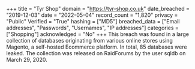 +++
title = "Tyr Shop"
domain = "https://tyr-shop.co.uk"
date_breached = "2019-12-03"
date = "2022-05-04"
record_count = "1,820"
privacy = "Public"
Verified = "True"
hashing = ["MD5"]
breached_data = ["Email addresses", "Passwords", "Usernames", "IP addresses"]
categories = ["Shopping"]
acknowledged = "No"
+++
This breach was found in a large collection of databases originating from various online stores using Magento, a self-hosted Ecommerce platform. In total, 85 databases were leaked. The collection was released on RaidForums by the user sqldb on March 29, 2020.
